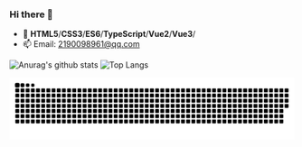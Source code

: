 ### Hi there 👋

- 🌱 **HTML5**/**CSS3**/**ES6**/**TypeScript**/**Vue2**/**Vue3**/
- 📫 Email: [2190098961@qq.com](mailto:2190098961@qq.com)

![Anurag's github stats](https://github-readme-stats.vercel.app/api?username=liuhp&show_icons=true&count_private=true&theme=vue)
![Top Langs](https://github-readme-stats.vercel.app/api/top-langs/?username=liuhp&layout=compact&theme=vue)

![XDD's github contribution grid snake](https://raw.githubusercontent.com/liuhp/liuhp/dist/github-contribution-grid-snake.svg)
